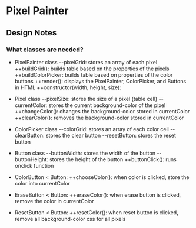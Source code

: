 # Pixel Painter

## Design Notes

### What classes are needed?

- PixelPainter class
	--pixelGrid: stores an array of each pixel
	++buildGrid(): builds table based on the properties of the pixels
	++buildColorPicker: builds table based on properties of the color buttons
	++render(): displays the PixelPainter, ColorPicker, and Buttons in HTML
	++constructor(width, height, size): 

- Pixel class
	--pixelSize:  stores the size of a pixel (table cell)
	--currentColor: stores the current background-color of the pixel
	++changeColor(): changes the background-color stored in currentColor
	++clearColor(): removes the background-color stored in currentColor

- ColorPicker class
	--colorGrid: stores an array of each color cell
	--clearButton: stores the clear button
	--resetButton: stores the reset button

- Button class
	--buttonWidth: stores the width of the button
	--buttonHeight: stores the height of the button
	++buttonClick(): runs onclick function

- ColorButton < Button:
	++chooseColor(): when color is clicked, store the color into currentColor

- EraseButton < Button:
	++eraseColor(): when erase button is clicked, remove the color in currentColor

- ResetButton < Button:
	++resetColor(): when reset button is clicked, remove all background-color css for all pixels